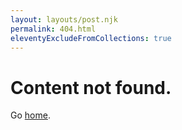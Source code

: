 ```yaml
---
layout: layouts/post.njk
permalink: 404.html
eleventyExcludeFromCollections: true
---
```

# Content not found.

Go <a href="/">home</a>.
